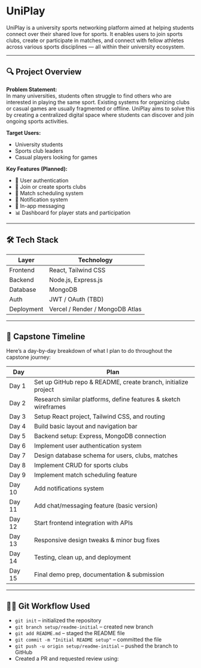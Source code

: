 



# UniPlay

UniPlay is a university sports networking platform aimed at helping students connect over their shared love for sports. It enables users to join sports clubs, create or participate in matches, and connect with fellow athletes across various sports disciplines — all within their university ecosystem.

---

## 🔍 Project Overview

**Problem Statement:**  
In many universities, students often struggle to find others who are interested in playing the same sport. Existing systems for organizing clubs or casual games are usually fragmented or offline. UniPlay aims to solve this by creating a centralized digital space where students can discover and join ongoing sports activities.

**Target Users:**  
- University students
- Sports club leaders
- Casual players looking for games

**Key Features (Planned):**
- 🔐 User authentication
- 🏏 Join or create sports clubs
- 📅 Match scheduling system
- 📢 Notification system
- 💬 In-app messaging
- 📊 Dashboard for player stats and participation

---

## 🛠️ Tech Stack

| Layer       | Technology             |
|-------------|------------------------|
| Frontend    | React, Tailwind CSS    |
| Backend     | Node.js, Express.js    |
| Database    | MongoDB                |
| Auth        | JWT / OAuth (TBD)      |
| Deployment  | Vercel / Render / MongoDB Atlas |

---

## 📅 Capstone Timeline

Here’s a day-by-day breakdown of what I plan to do throughout the capstone journey:

| Day | Plan |
|-----|------|
| Day 1 | Set up GitHub repo & README, create branch, initialize project |
| Day 2 | Research similar platforms, define features & sketch wireframes |
| Day 3 | Setup React project, Tailwind CSS, and routing |
| Day 4 | Build basic layout and navigation bar |
| Day 5 | Backend setup: Express, MongoDB connection |
| Day 6 | Implement user authentication system |
| Day 7 | Design database schema for users, clubs, matches |
| Day 8 | Implement CRUD for sports clubs |
| Day 9 | Implement match scheduling feature |
| Day 10 | Add notifications system |
| Day 11 | Add chat/messaging feature (basic version) |
| Day 12 | Start frontend integration with APIs |
| Day 13 | Responsive design tweaks & minor bug fixes |
| Day 14 | Testing, clean up, and deployment |
| Day 15 | Final demo prep, documentation & submission |

---

## 👩‍💻 Git Workflow Used

- `git init` – initialized the repository
- `git branch setup/readme-initial` – created new branch
- `git add README.md` – staged the README file
- `git commit -m "Initial README setup"` – committed the file
- `git push -u origin setup/readme-initial` – pushed the branch to GitHub
- Created a PR and requested review using:


